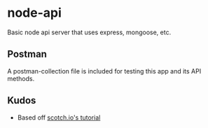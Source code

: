 # node-api

Basic node api server that uses express, mongoose, etc.

## Postman

A postman-collection file is included for testing this app and its API methods.

## Kudos

* Based off [scotch.io's tutorial](https://scotch.io/tutorials/build-a-restful-api-using-node-and-express-4)

